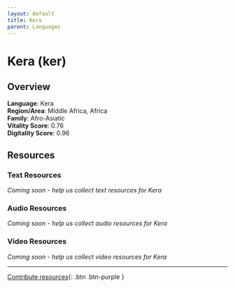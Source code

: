 ```yaml
---
layout: default
title: Kera
parent: Languages
---
```


# Kera (ker)

## Overview

**Language**: Kera  
**Region/Area**: Middle Africa, Africa  
**Family**: Afro-Asiatic  
**Vitality Score**: 0.76  
**Digitality Score**: 0.96  

## Resources

### Text Resources
*Coming soon - help us collect text resources for Kera*

### Audio Resources
*Coming soon - help us collect audio resources for Kera*

### Video Resources
*Coming soon - help us collect video resources for Kera*

---

[Contribute resources](https://fairtrain.github.io/){: .btn .btn-purple }
